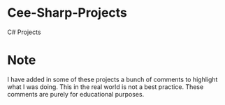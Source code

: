 # Cee-Sharp-Projects
C# Projects


# Note
I have added in some of these projects a bunch of comments to highlight what I was doing. This in the real world is not a best practice. These comments are purely for educational purposes.
